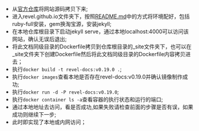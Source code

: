 - 从[官方仓库](https://github.com/revel/revel.github.io)将网站源码拷贝下来;
- 进入revel.github.io文件夹下，按照[README.md](https://github.com/revel/revel.github.io/blob/master/README.md)中的方式将环境配好，包括ruby-full安装，gem换淘宝源，安装jekyll;
- 在本地仓库根目录下启动jekyll serve，通过本地localhost:4000可以访问该网站，确认无误后退出;
- 将此文档同级目录的Dockerfile拷贝到仓库根目录的_site文件夹下，也可以在_site文件夹下创建Dockerfile然后将此文档同级目录的Dockerfile内容拷贝进去；
- 执行`docker build -t revel-docs:v0.19.0 .`;
- 执行`docker images`查看本地是否存在revel-docs:v0.19.0并确认镜像制作成功;
- 执行`docker run -d -P revel-docs:v0.19.0`;
- 执行`docker container ls -a`查看容器的执行状态和运行的端口;
- 通过本地地址去访问，看是否成功,如果失败请检查前面的步骤是否有误，如果成功则继续下一步;
- 此时即实现了本地或内网访问；


